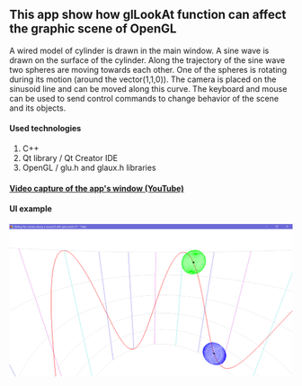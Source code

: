 ## This app show how glLookAt function can affect the graphic scene of OpenGL


A wired model of cylinder is drawn in the main window. A sine wave is drawn on the surface of the cylinder. Along the trajectory of the sine wave two spheres are moving towards each other. One of the spheres is rotating during its motion (around the vector(1,1,0)). The camera is placed on the sinusoid line and can be moved along this curve. The keyboard and mouse can be used to send control commands to change behavior of the scene and its objects.

#### Used technologies

1. C++
2. Qt library / Qt Creator IDE
3. OpenGL / glu.h and glaux.h libraries


#### [Video capture of the app's window (YouTube)](https://youtu.be/5JDk8NVAwG4)

#### UI example

![UI](https://github.com/PavelSobolev/Qt/blob/master/OpenGL-glLookAt-Demo/uiimg/01.png)
